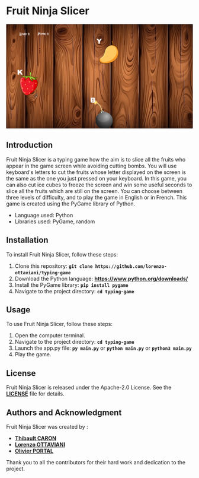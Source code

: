 # Fruit Ninja Slicer

<img src="./assets/images/game_view.png" alt="A view of the game.">

## **Introduction**

Fruit Ninja Slicer is a typing game how the aim is to slice all the fruits
who appear in the game screen while avoiding cutting bombs.
You will use keyboard's letters to cut the fruits whose letter displayed 
on the screen is the same as the one you just pressed on your keyboard.
In this game, you can also cut ice cubes to freeze the screen and win some
useful seconds to slice all the fruits which are still on the screen.
You can choose between three levels of difficulty, and to play the game in
English or in French.
This game is created using the PyGame library of Python.

- Language used: Python
- Libraries used: PyGame, random

## **Installation**

To install Fruit Ninja Slicer, follow these steps:

1. Clone this repository: **`git clone https://github.com/lorenzo-ottaviani/typing-game`**
2. Download the Python language: **https://www.python.org/downloads/**
3. Install the PyGame library: **`pip install pygame`**
4. Navigate to the project directory: **`cd typing-game`**


## **Usage**

To use Fruit Ninja Slicer, follow these steps:

1. Open the computer terminal.
2. Navigate to the project directory: **`cd typing-game`**
3. Launch the app.py file: **`py main.py`** or **`python main.py`** or **`python3 main.py`**
4. Play the game.

## **License**

Fruit Ninja Slicer is released under the Apache-2.0 License. 
See the **[LICENSE](http://www.apache.org/licenses/LICENSE-2.0)** file for details.

## **Authors and Acknowledgment**

Fruit Ninja Slicer was created by :

- **[Thibault CARON](https://github.com/thibault-caron)**
- **[Lorenzo OTTAVIANI](https://github.com/lorenzo-ottaviani)**
- **[Olivier PORTAL](https://github.com/olivier-portal)**

Thank you to all the contributors for their hard work and dedication to the project.

